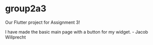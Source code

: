 # group2a3

Our Flutter project for Assignment 3!

I have made the basic main page with a button for my widget. - Jacob Willprecht
